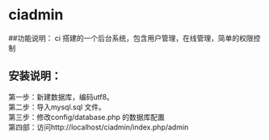 # ciadmin
##功能说明：
ci 搭建的一个后台系统，包含用户管理，在线管理，简单的权限控制<br />

## 安装说明：
第一步：新建数据库，编码utf8。<br />
第二步：导入mysql.sql 文件。<br />
第三步：修改config/database.php 的数据库配置<br />
第四部：访问http://localhost/ciadmin/index.php/admin<br />
